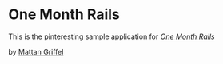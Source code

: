 # One Month Rails

This is the pinteresting sample application for [*One Month Rails*](http://onemonthrails.com)

by [Mattan Griffel](http:mattangriggle.com)